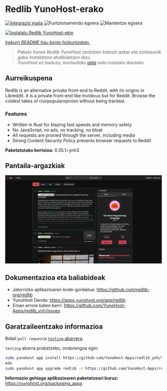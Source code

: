 <!--
Ohart ongi: README hau automatikoki sortu da <https://github.com/YunoHost/apps/tree/master/tools/readme_generator>ri esker
EZ editatu eskuz.
-->

# Redlib YunoHost-erako

[![Integrazio maila](https://dash.yunohost.org/integration/redlib.svg)](https://ci-apps.yunohost.org/ci/apps/redlib/) ![Funtzionamendu egoera](https://ci-apps.yunohost.org/ci/badges/redlib.status.svg) ![Mantentze egoera](https://ci-apps.yunohost.org/ci/badges/redlib.maintain.svg)

[![Instalatu Redlib YunoHost-ekin](https://install-app.yunohost.org/install-with-yunohost.svg)](https://install-app.yunohost.org/?app=redlib)

*[Irakurri README hau beste hizkuntzatan.](./ALL_README.md)*

> *Pakete honek Redlib YunoHost zerbitzari batean azkar eta zailtasunik gabe instalatzea ahalbidetzen dizu.*  
> *YunoHost ez baduzu, kontsultatu [gida](https://yunohost.org/install) nola instalatu ikasteko.*

## Aurreikuspena

Redlib is an alternative private front-end to Reddit, with its origins in Libreddit. It is a private front-end like Invidious but for Reddit. Browse the coldest takes of r/unpopularopinion without being tracked.

### Features

- Written in Rust for blazing fast speeds and memory safety
- No JavaScript, no ads, no tracking, no bloat
- All requests are proxied through the server, including media
- Strong Content Security Policy prevents browser requests to Reddit


**Paketatutako bertsioa:** 0.35.1~ynh3

## Pantaila-argazkiak

![Redlib(r)en pantaila-argazkia](./doc/screenshots/screenshot.png)

## Dokumentazioa eta baliabideak

- Jatorrizko aplikazioaren kode-gordailua: <https://github.com/redlib-org/redlib>
- YunoHost Denda: <https://apps.yunohost.org/app/redlib>
- Eman errore baten berri: <https://github.com/YunoHost-Apps/redlib_ynh/issues>

## Garatzaileentzako informazioa

Bidali `pull request`a [`testing` abarrera](https://github.com/YunoHost-Apps/redlib_ynh/tree/testing).

`testing` abarra probatzeko, ondorengoa egin:

```bash
sudo yunohost app install https://github.com/YunoHost-Apps/redlib_ynh/tree/testing --debug
edo
sudo yunohost app upgrade redlib -u https://github.com/YunoHost-Apps/redlib_ynh/tree/testing --debug
```

**Informazio gehiago aplikazioaren paketatzeari buruz:** <https://yunohost.org/packaging_apps>
